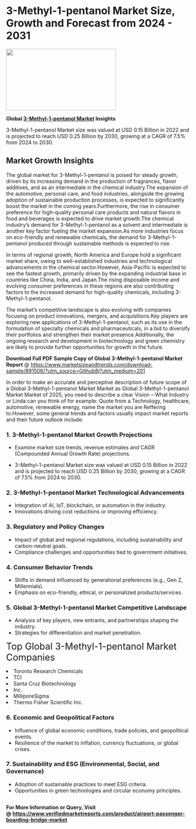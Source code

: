 <H1>3-Methyl-1-pentanol Market Size, Growth and Forecast from 2024 - 2031</H1><img class="aligncenter size-medium wp-image-584254" src="https://thirdeyenews.in/wp-content/uploads/2024/09/Global-Market-Research-300x168.jpeg" alt="" width="300" height="168" /><p><strong>Global&nbsp;<a href="https://www.marketsizeandtrends.com/download-sample/891506/?utm_source=Github8j?utm_medium=201">3-Methyl-1-pentanol Market</a> Insights</strong></p><p>3-Methyl-1-pentanol Market size was valued at USD 0.15 Billion in 2022 and is projected to reach USD 0.25 Billion by 2030, growing at a CAGR of 7.5% from 2024 to 2030.</p><p><h2>Market Growth Insights</h2> <p>The global market for 3-Methyl-1-pentanol is poised for steady growth, driven by its increasing demand in the production of fragrances, flavor additives, and as an intermediate in the chemical industry.The expansion of the automotive, personal care, and food industries, alongside the growing adoption of sustainable production processes, is expected to significantly boost the market in the coming years.Furthermore, the rise in consumer preference for high-quality personal care products and natural flavors in food and beverages is expected to drive market growth.The chemical industry’s demand for 3-Methyl-1-pentanol as a solvent and intermediate is another key factor fueling the market expansion.As more industries focus on eco-friendly and renewable chemicals, the demand for 3-Methyl-1-pentanol produced through sustainable methods is expected to rise.</p> <p>In terms of regional growth, North America and Europe hold a significant market share, owing to well-established industries and technological advancements in the chemical sector.However, Asia-Pacific is expected to see the fastest growth, primarily driven by the expanding industrial base in countries like China, India, and Japan.The rising disposable income and evolving consumer preferences in these regions are also contributing factors to the increased demand for high-quality chemicals, including 3-Methyl-1-pentanol.</p> <p>The market’s competitive landscape is also evolving with companies focusing on product innovations, mergers, and acquisitions.Key players are exploring new applications of 3-Methyl-1-pentanol, such as its use in the formulation of specialty chemicals and pharmaceuticals, in a bid to diversify their portfolios and strengthen their market presence.Additionally, the ongoing research and development in biotechnology and green chemistry are likely to provide further opportunities for growth in the future.</p> <p><span class=""><strong>Download Full PDF Sample Copy of Global 3-Methyl-1-pentanol Market Report</strong> @ <a href="https://www.marketsizeandtrends.com/download-sample/891506/?utm_source=Github8j?utm_medium=201" target="_blank">https://www.marketsizeandtrends.com/download-sample/891506/?utm_source=Github8j?utm_medium=201</a></span></p><p>In order to make an accurate and perceptive description of future scope of a Global&nbsp;3-Methyl-1-pentanol Market Market as Global&nbsp;3-Methyl-1-pentanol Market Market of 2025, you need to describe a clear Vision &ndash; What Industry or Linda can you think of for example: Quote from a Technology, healthcare, automotive, renewable energy, name the market you are Reffering to.However, some general trends and factors usually impact market reports and their future outlook include:</p><h3>1.&nbsp;<strong>3-Methyl-1-pentanol Market Growth Projections</strong></h3><ul><li>Examine market size trends, revenue estimates and CAGR (Compounded Annual Growth Rate) projections.</li><li><p>3-Methyl-1-pentanol Market size was valued at USD 0.15 Billion in 2022 and is projected to reach USD 0.25 Billion by 2030, growing at a CAGR of 7.5% from 2024 to 2030.</p></li></ul><h3>2.&nbsp;<strong>3-Methyl-1-pentanol Market Technological Advancements</strong></h3><ul><li>Integration of AI, IoT, blockchain, or automation in the industry.</li><li>Innovations driving cost reductions or improving efficiency.</li></ul><h3>3.&nbsp;<strong>Regulatory and Policy Changes</strong></h3><ul><li>Impact of global and regional regulations, including sustainability and carbon-neutral goals.</li><li>Compliance challenges and opportunities tied to government initiatives.</li></ul><h3>4.&nbsp;<strong>Consumer Behavior Trends</strong></h3><ul><li>Shifts in demand influenced by generational preferences (e.g., Gen Z, Millennials).</li><li>Emphasis on eco-friendly, ethical, or personalized products/services.</li></ul><h3>5.&nbsp;<strong>Global 3-Methyl-1-pentanol Market Competitive Landscape</strong></h3><ul><li>Analysis of key players, new entrants, and partnerships shaping the industry.</li><li>Strategies for differentiation and market penetration.</li></ul><p data-pm-slice="1 1 []"><span style="color: inherit; font-family: inherit; font-size: 25px;">Top Global 3-Methyl-1-pentanol Market Companies</span></p><div class="" data-test-id=""><p><li>Toronto Research Chemicals</li><li> TCI</li><li> Santa Cruz Biotechnology</li><li> Inc.</li><li> MilliporeSigma</li><li> Thermo Fisher Scientific Inc.</li></p></div><h3>6.&nbsp;<strong>Economic and Geopolitical Factors</strong></h3><ul><li>Influence of global economic conditions, trade policies, and geopolitical events.</li><li>Resilience of the market to inflation, currency fluctuations, or global crises.</li></ul><h3>7.&nbsp;<strong>Sustainability and ESG (Environmental, Social, and Governance)</strong></h3><ul><li>Adoption of sustainable practices to meet ESG criteria.</li><li>Opportunities in green technologies and circular economy principles.</li></ul><h2><strong style="font-size: 14px;">For More Information or Query, Visit @&nbsp;</strong><a style="background-color: #ffffff; font-size: 14px;" href="https://www.marketsizeandtrends.com/report/3-methyl-1-pentanol-market/" target="_blank">https://www.verifiedmarketreports.com/product/airport-passenger-boarding-bridge-market</a></h2>